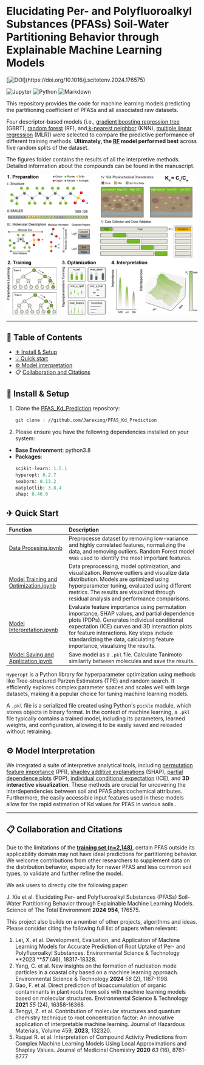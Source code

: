 # **Elucidating Per- and Polyfluoroalkyl Substances (PFASs) Soil-Water Partitioning Behavior through Explainable Machine  Learning Models**

[![DOI](https://img.shields.io/badge/DOI-10.1016/j.scitotenv.2024.176575-blue "https://doi.org/10.1016/j.scitotenv.2024.176575")](https://doi.org/10.1016/j.scitotenv.2024.176575)

<p align="left">
<img src="https://img.shields.io/badge/Jupyter-F37626.svg?style&logo=Jupyter&logoColor=white" alt="Jupyter" />
<img src="https://img.shields.io/badge/Python-3776AB.svg?style&logo=Python&logoColor=white" alt="Python" />
<img src="https://img.shields.io/badge/Markdown-000000.svg?style&logo=Markdown&logoColor=white" alt="Markdown" />
</p>

This repository provides the code for machine learning models predicting the partitioning coefficient of PFASs and all associated raw datasets.

Four descriptor-based models  (i.e., [gradient boosting regression tree](https://scikit-learn.org/stable/modules/generated/sklearn.ensemble.GradientBoostingRegressor.html) (GBRT), [random forest](https://scikit-learn.org/stable/modules/generated/sklearn.ensemble.RandomForestRegressor.html) (RF), and[ k-nearest neighbor](https://scikit-learn.org/stable/modules/generated/sklearn.neighbors.KNeighborsRegressor.html) (KNN), [multiple linear regression](https://scikit-learn.org/stable/modules/generated/sklearn.linear_model.LinearRegression.html) (MLR)) were selected to compare the predictive performance of different training methods. **Ultimately, the [RF]() model performed best** across five random splits of the dataset.

The figures folder contains the results of all the interpretive methods. Detailed information about the compounds can be found in the manuscript.

![1726402966550](image/README/1726402966550.png)

---

## 🌟 Table of Contents

- [✈ Install &amp; Setup]()
- [💡 Quick start]()
- [⚙️ Model interpretation]()
- 📋 [Collaboration and Citations]()

## 🔧 Install & Setup

1. Clone the [PFAS_Kd_Prediction](https://github.com/Jarexing/PFAS_Kd_Prediction) repository:

   ```sh
   git clone : //github.com/Jarexing/PFAS_Kd_Prediction
   ```
2. Please ensure you have the following dependencies installed on your system:

- **Base Environment**: python3.8
- **Packages**:
  ```py
  scikit-learn: 1.5.1
  hyperopt: 0.2.7
  seaborn: 0.13.2
  matplotlib: 3.8.4
  shap: 0.46.0
  ```

## ✈ Quick Start

| Function                                                                                                                             | Description                                                                                                                                                                                                                                                                                                                  |
| :----------------------------------------------------------------------------------------------------------------------------------- | :--------------------------------------------------------------------------------------------------------------------------------------------------------------------------------------------------------------------------------------------------------------------------------------------------------------------------- |
| [Data Procesing.ipynb](https://github.com/WestonSu/Antimicrobials/blob/main/1_GAT/code/Antibacterials.ipynb)                            | Preprocesse dataset by removing low-variance and highly correlated features, normalizing the data, and removing outliers. Random Forest model was used to identify the most important features.                                                                                                                              |
| [Model Training and Optimization.ipynb](https://github.com/WestonSu/Antimicrobials/blob/main/1_GAT/code/AttentiveFP/AttentiveLayers.py) | Data preprocessing, model optimization, and visualization. Remove outliers and visualize data distribution. Models are optimized using hyperparameter tuning, evaluated using different metrics. The results are visualized through residual analysis and performance comparisons.                                           |
| [Model Interpretation.ipynb](https://github.com/WestonSu/Antimicrobials/blob/main/1_GAT/code/AttentiveFP/AttentiveLayers.py)            | Evaluate feature importance using permutation importance, SHAP values, and partial dependence plots (PDPs). Generates individual conditional expectation (ICE) curves and 3D interaction plots for feature interactions. Key steps include standardizing the data, calculating feature importance, visualizing the results. |
| [Model Saving and Application.ipynb](https://github.com/WestonSu/Antimicrobials/blob/main/1_GAT/code/AttentiveFP/AttentiveLayers.py)    | Save model as a `.pkl` file. Calculate Tanimoto similarity between molecules and save the results.                                                                                                                                                                                                                         |

`Hyperopt` is a Python library for hyperparameter optimization using methods like Tree-structured Parzen Estimators (TPE) and random search. It efficiently explores complex parameter spaces and scales well with large datasets, making it a popular choice for tuning machine learning models.

A `.pkl` file is a serialized file created using Python's `pickle` module, which stores objects in binary format. In the context of machine learning, a `.pkl` file typically contains a trained model, including its parameters, learned weights, and configuration, allowing it to be easily saved and reloaded without retraining.

## ⚙️ Model Interpretation

We integrated a suite of interpretive analytical tools, including [permutation feature importance](https://scikit-learn.org/stable/modules/permutation_importance.html) (PFI), [shapley additive explanations](https://github.com/shap/shap) (SHAP), [partial dependence plots](https://scikit-learn.org/stable/modules/partial_dependence.html) (PDP), [individual conditional expectation](https://scikit-learn.org/stable/modules/partial_dependence.html) (ICE), and **3D interactive visualization**. These methods are crucial for uncovering the interdependencies between soil and PFAS physicochemical attributes. Furthermore, the easily accessible input features used in these models allow for the rapid estimation of Kd values for PFAS in various soils..

---

## 📋 Collaboration and Citations

Due to the limitations of the [**training set (n=2,148)**](), certain PFAS outside its applicability domain may not have ideal predictions for partitioning behavior. We welcome contributions from other researchers to supplement data on the distribution behavior, especially for newer PFAS and less common soil types, to validate and further refine the model.

We ask users to directly cite the following paper:

J. Xie et al. Elucidating Per- and Polyfluoroalkyl Substances (PFASs) Soil-Water Partitioning Behavior through Explainable Machine Learning Models. Science of The Total Environment **2024** **954**, 176575.

This project also builds on a number of other projects, algorithms and ideas. Please consider citing the following full list of papers when relevant:

1. Lei, X. et al. Development, Evaluation, and Application of Machine Learning Models for Accurate Prediction of Root Uptake of Per- and Polyfluoroalkyl Substances. Environmental Science & Technology **2023 ***57* (46), 18317-18328.
2. Yang, C. et al. New insights on the formation of nucleation mode particles in a coastal city based on a machine learning approach. Environmental Science & Technology **2024** *58* (2), 1187-1198.
3. Gao, F. et al. Direct prediction of bioaccumulation of organic contaminants in plant roots from soils with machine learning models based on molecular structures. Environmental Science & Technology **2021** *55* (24), 16358-16368.
4. Tengyi, Z. et al. Contribution of molecular structures and quantum chemistry technique to root concentration factor: An innovative application of interpretable machine learning. Journal of Hazardous Materials, Volume 459, **2023,** 132320.
5. Raquel R. et al. Interpretation of Compound Activity Predictions from Complex Machine Learning Models Using Local Approximations and Shapley Values. Journal of Medicinal Chemistry **2020** *63* (16), 8761-8777
